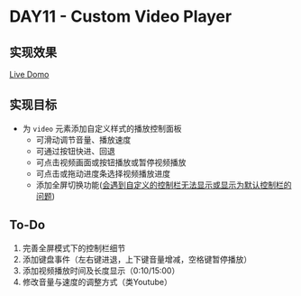 # DAY11 - Custom Video Player
## 实现效果
[Live Domo](http://htmlpreview.github.io/?https://github.com/Observer-L/JavaScript30/blob/master/11%20-%20Custom%20Video%20Player/index.html)  

## 实现目标
* 为 `video` 元素添加自定义样式的播放控制面板
    * 可滑动调节音量、播放速度
    * 可通过按钮快进、回退
    * 可点击视频画面或按钮播放或暂停视频播放
    * 可点击或拖动进度条选择视频播放进度
    * 添加全屏切换功能([会遇到自定义的控制栏无法显示或显示为默认控制栏的问题](https://css-tricks.com/custom-controls-in-html5-video-full-screen/))

## To-Do
1. 完善全屏模式下的控制栏细节
2. 添加键盘事件（左右键进退，上下键音量增减，空格键暂停播放）
3. 添加视频播放时间及长度显示（0:10/15:00）
4. 修改音量与速度的调整方式（类Youtube）
